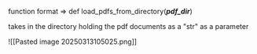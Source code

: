 function format => def load_pdfs_from_directory(***pdf_dir***)

takes in the directory holding the pdf documents as a "str" as a parameter

![[Pasted image 20250313105025.png]] 
